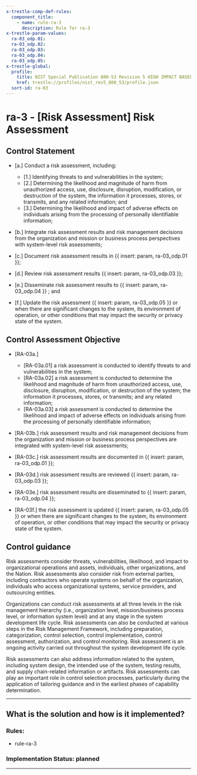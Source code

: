 ```yaml
---
x-trestle-comp-def-rules:
  component_title:
    - name: rule-ra-3
      description: Rule for ra-3
x-trestle-param-values:
  ra-03_odp.01:
  ra-03_odp.02:
  ra-03_odp.03:
  ra-03_odp.04:
  ra-03_odp.05:
x-trestle-global:
  profile:
    title: NIST Special Publication 800-53 Revision 5 HIGH IMPACT BASELINE
    href: trestle://profiles/nist_rev5_800_53/profile.json
  sort-id: ra-03
---
```


# ra-3 - \[Risk Assessment\] Risk Assessment

## Control Statement

- \[a.\] Conduct a risk assessment, including:

  - \[1.\] Identifying threats to and vulnerabilities in the system;
  - \[2.\] Determining the likelihood and magnitude of harm from unauthorized access, use, disclosure, disruption, modification, or destruction of the system, the information it processes, stores, or transmits, and any related information; and
  - \[3.\] Determining the likelihood and impact of adverse effects on individuals arising from the processing of personally identifiable information;

- \[b.\] Integrate risk assessment results and risk management decisions from the organization and mission or business process perspectives with system-level risk assessments;

- \[c.\] Document risk assessment results in {{ insert: param, ra-03_odp.01 }};

- \[d.\] Review risk assessment results {{ insert: param, ra-03_odp.03 }};

- \[e.\] Disseminate risk assessment results to {{ insert: param, ra-03_odp.04 }} ; and

- \[f.\] Update the risk assessment {{ insert: param, ra-03_odp.05 }} or when there are significant changes to the system, its environment of operation, or other conditions that may impact the security or privacy state of the system.

## Control Assessment Objective

- \[RA-03a.\]

  - \[RA-03a.01\] a risk assessment is conducted to identify threats to and vulnerabilities in the system;
  - \[RA-03a.02\] a risk assessment is conducted to determine the likelihood and magnitude of harm from unauthorized access, use, disclosure, disruption, modification, or destruction of the system; the information it processes, stores, or transmits; and any related information;
  - \[RA-03a.03\] a risk assessment is conducted to determine the likelihood and impact of adverse effects on individuals arising from the processing of personally identifiable information;

- \[RA-03b.\] risk assessment results and risk management decisions from the organization and mission or business process perspectives are integrated with system-level risk assessments;

- \[RA-03c.\] risk assessment results are documented in {{ insert: param, ra-03_odp.01 }};

- \[RA-03d.\] risk assessment results are reviewed {{ insert: param, ra-03_odp.03 }};

- \[RA-03e.\] risk assessment results are disseminated to {{ insert: param, ra-03_odp.04 }};

- \[RA-03f.\] the risk assessment is updated {{ insert: param, ra-03_odp.05 }} or when there are significant changes to the system, its environment of operation, or other conditions that may impact the security or privacy state of the system.

## Control guidance

Risk assessments consider threats, vulnerabilities, likelihood, and impact to organizational operations and assets, individuals, other organizations, and the Nation. Risk assessments also consider risk from external parties, including contractors who operate systems on behalf of the organization, individuals who access organizational systems, service providers, and outsourcing entities.

Organizations can conduct risk assessments at all three levels in the risk management hierarchy (i.e., organization level, mission/business process level, or information system level) and at any stage in the system development life cycle. Risk assessments can also be conducted at various steps in the Risk Management Framework, including preparation, categorization, control selection, control implementation, control assessment, authorization, and control monitoring. Risk assessment is an ongoing activity carried out throughout the system development life cycle.

Risk assessments can also address information related to the system, including system design, the intended use of the system, testing results, and supply chain-related information or artifacts. Risk assessments can play an important role in control selection processes, particularly during the application of tailoring guidance and in the earliest phases of capability determination.

______________________________________________________________________

## What is the solution and how is it implemented?

<!-- For implementation status enter one of: implemented, partial, planned, alternative, not-applicable -->

<!-- Note that the list of rules under ### Rules: is read-only and changes will not be captured after assembly to JSON -->

<!-- Add control implementation description here for control: ra-3 -->

### Rules:

  - rule-ra-3

### Implementation Status: planned

______________________________________________________________________
